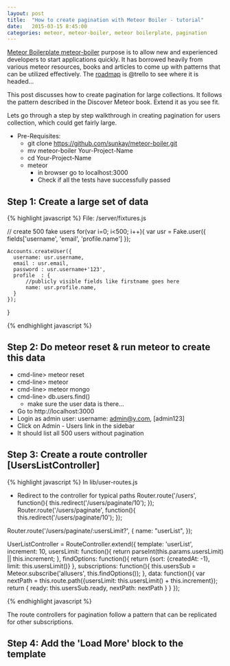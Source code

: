 ```yaml
---
layout: post
title:  "How to create pagination with Meteor Boiler - tutorial"
date:   2015-03-15 8:45:00
categories: meteor, meteor-boiler, meteor boilerplate, pagination
---
```


[Meteor Boilerplate meteor-boiler][boiler] purpose is to allow new and experienced developers to start applications quickly. It has borrowed heavily from various meteor resources, books and articles to come up with patterns that can be utilized effectively. The [roadmap] is @trello to see where it is headed...

This post discusses how to create pagination for large collections. It follows the pattern described in the Discover Meteor book. Extend it as you see fit. 

Lets go through a step by step walkthrough in creating pagination for users collection, which could get fairly large. 

- Pre-Requisites:
  + git clone https://github.com/sunkay/meteor-boiler.git
  + mv meteor-boiler Your-Project-Name
  + cd Your-Project-Name
  + meteor 
    +  in browser go to localhost:3000
    + Check if all the tests have successfully passed

Step 1: Create a large set of data
----------------------------------
{% highlight javascript %}
File: /server/fixtures.js

  // create 500 fake users
  for(var i=0; i<500; i++){
    var usr = Fake.user({
        fields['username', 'email', 'profile.name']
      });

    Accounts.createUser({
      username: usr.username,
      email : usr.email,
      password : usr.username+'123',
      profile  : {
          //publicly visible fields like firstname goes here
          name: usr.profile.name,
      }
    });  
  }

{% endhighlight javascript %}

Step 2: Do meteor reset & run meteor to create this data
--------------------------------------------------------
  - cmd-line> meteor reset
  - cmd-line> meteor
  - cmd-line> meteor mongo
  - cmd-line> db.users.find()
    + make sure the user data is there...
  - Go to http://localhost:3000
  - Login as admin user: username: admin@y.com, [admin123]
  - Click on Admin - Users link in the sidebar 
  - It should list all 500 users without pagination

Step 3: Create a route controller [UsersListController] 
--------------------------------------------------------

{% highlight javascript %}
In lib/user-routes.js

- Redirect to the controller for typical paths
Router.route('/users', function(){
  this.redirect('/users/paginate/10');
}); 
Router.route('/users/paginate', function(){
  this.redirect('/users/paginate/10');
}); 

Router.route('/users/paginate/:usersLimit?', {
  name: "userList",
}); 

UserListController = RouteController.extend({
  template: 'userList',
  increment: 10,
  usersLimit: function(){
    return parseInt(this.params.usersLimit) || this.increment;
  },
  findOptions: function(){
    return {sort: {createdAt: -1}, limit: this.usersLimit()}
  },
  subscriptions: function(){
    this.usersSub =  Meteor.subscribe('allusers', this.findOptions());
  },
  data: function(){
    var nextPath = this.route.path({usersLimit: this.usersLimit() + this.increment});
    return {
      ready: this.usersSub.ready,
      nextPath: nextPath
    }
  }
});

{% endhighlight javascript %}

The route controllers for pagination follow a pattern that can be replicated for other subscriptions. 

Step 4: Add the 'Load More' block to the template
--------------------------------------------------------
<template name="userList">
  {{#contentHeader heading="Users" currentPage="Users"}}
  <ul class="todo-list">
    {{#each allusers}}
    {{> userItem}}
    {{/each}}

    {{#if nextPath}}
      <div class="callout callout-info">
        <h3>
          <a class="load-more btn-block" href="{{nextPath}}">Load more</a>        
        </h3>
      </div>
    {{/if}}
  </ul>
  {{/contentHeader}}
</template>

[boiler]: http://sunkay.github.io/meteor-boiler/
[roadmap]: https://trello.com/b/grrlZ9pd/meteor-boilerplate

